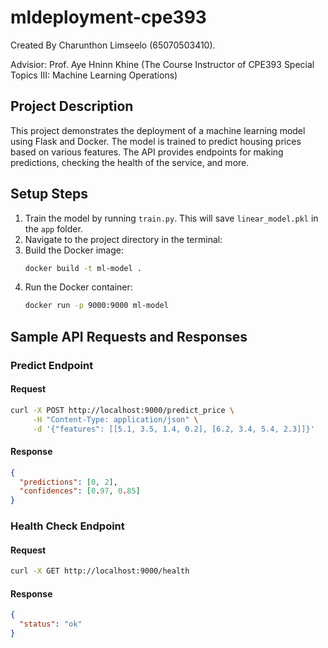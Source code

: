 # mldeployment-cpe393

Created By Charunthon Limseelo (65070503410).

Advisior: Prof. Aye Hninn Khine (The Course Instructor of CPE393 Special Topics III: Machine Learning Operations)

## Project Description

This project demonstrates the deployment of a machine learning model using Flask and Docker. The model is trained to predict housing prices based on various features. The API provides endpoints for making predictions, checking the health of the service, and more.

## Setup Steps

1. Train the model by running `train.py`. This will save `linear_model.pkl` in the `app` folder.
2. Navigate to the project directory in the terminal:
3. Build the Docker image:
   ```sh
   docker build -t ml-model .
   ```
4. Run the Docker container:
   ```sh
   docker run -p 9000:9000 ml-model
   ```

## Sample API Requests and Responses

### Predict Endpoint

#### Request
```sh
curl -X POST http://localhost:9000/predict_price \
     -H "Content-Type: application/json" \
     -d '{"features": [[5.1, 3.5, 1.4, 0.2], [6.2, 3.4, 5.4, 2.3]]}'
```

#### Response
```json
{
  "predictions": [0, 2],
  "confidences": [0.97, 0.85]
}
```

### Health Check Endpoint

#### Request
```sh
curl -X GET http://localhost:9000/health
```

#### Response
```json
{
  "status": "ok"
}
```
